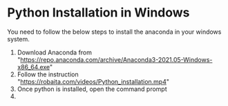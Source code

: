 # Python Installation in Windows
You need to follow the below steps to install the anaconda in your windows system.
1. Download Anaconda from "https://repo.anaconda.com/archive/Anaconda3-2021.05-Windows-x86_64.exe"
2. Follow the instruction "https://robaita.com/videos/Python_installation.mp4"
3. Once python is installed, open the command prompt
4. 
